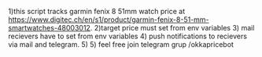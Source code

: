 1)this script tracks garmin fenix 8 51mm watch price at https://www.digitec.ch/en/s1/product/garmin-fenix-8-51-mm-smartwatches-48003012.
2)target price must set from env variables
3) mail recievers have to set from env variables
4) push notifications to recievers via mail and telegram.
5) 5) feel free join telegram grup /okkapricebot
